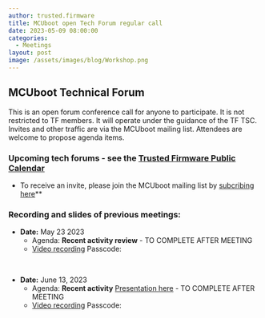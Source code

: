 ```yaml
---
author: trusted.firmware
title: MCUboot open Tech Forum regular call
date: 2023-05-09 08:00:00
categories:
  - Meetings
layout: post
image: /assets/images/blog/Workshop.png
---
```

## MCUboot Technical Forum

This is an open forum conference call for anyone to participate. It is not restricted to TF members. It will operate under the guidance of the TF TSC. Invites and other traffic are via the MCUboot mailing list. Attendees are welcome to propose agenda items.

### Upcoming tech forums - see the [Trusted Firmware Public Calendar](https://www.trustedfirmware.org/meetings/)
* To receive an invite, please join the MCUboot mailing list by [subcribing here](https://groups.io/g/MCUBoot)**

### Recording and slides of previous meetings:
* **Date:** May 23 2023
  * Agenda:  **Recent activity review** -  TO COMPLETE AFTER MEETING
  * [Video recording]() Passcode: 
<br/>

* **Date:** June 13, 2023
  * Agenda:  **Recent activity** [Presentation here]() - TO COMPLETE AFTER MEETING
  * [Video recording]() Passcode: 
<br/>

